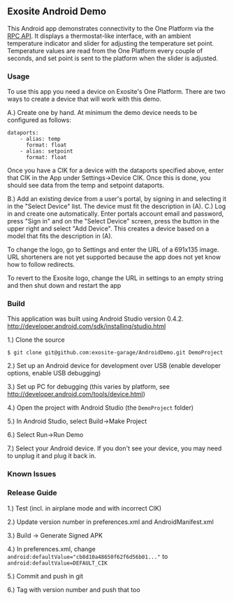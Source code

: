 ## Exosite Android Demo

This Android app demonstrates connectivity to the One Platform via the [RPC API](https://github.com/exosite/api/tree/master/rpc). It displays a thermostat-like interface, with an ambient temperature indicator and slider for adjusting the temperature set point. Temperature values are read from the One Platform every couple of seconds, and set point is sent to the platform when the slider is adjusted.

### Usage

To use this app you need a device on Exosite's One Platform. There are two ways to create a device that will work with this demo.

A.) Create one by hand. At minimum the demo device needs to be configured as follows:

```
dataports:
    - alias: temp
      format: float
    - alias: setpoint
      format: float
```

Once you have a CIK for a device with the dataports specified above, enter that CIK in the App under Settings->Device CIK. Once this is done, you should see data from the temp and setpoint dataports.

B.) Add an existing device from a user's portal, by signing in and selecting it in the "Select Device" list. The device must fit the description in (A).
C.) Log in and create one automatically. Enter portals account email and password, press "Sign in" and on the "Select Device" screen, press the button in the upper right and select "Add Device". This creates a device based on a model that fits the description in (A).

To change the logo, go to Settings and enter the URL of a 691x135 image. URL shorteners are not yet supported because the app does not yet know how to follow redirects.

To revert to the Exosite logo, change the URL in settings to an empty string and then shut down and restart the app

### Build 

This application was built using Android Studio version 0.4.2.
http://developer.android.com/sdk/installing/studio.html

1.) Clone the source

```
$ git clone git@github.com:exosite-garage/AndroidDemo.git DemoProject
```

2.) Set up an Android device for development over USB (enable developer options, enable USB debugging)

3.) Set up PC for debugging (this varies by platform, see http://developer.android.com/tools/device.html)

4.) Open the project with Android Studio (the `DemoProject` folder)

5.) In Android Studio, select Build->Make Project

6.) Select Run->Run Demo

7.) Select your Android device. If you don't see your device, you may need to unplug it and plug it back in.

### Known Issues


### Release Guide

1.) Test (incl. in airplane mode and with incorrect CIK)

2.) Update version number in preferences.xml and AndroidManifest.xml

3.) Build -> Generate Signed APK 

4.) In preferences.xml, change `android:defaultValue="cb8d10a48650f62f6d56b01..."` to `android:defaultValue=DEFAULT_CIK`

5.) Commit and push in git

6.) Tag with version number and push that too
